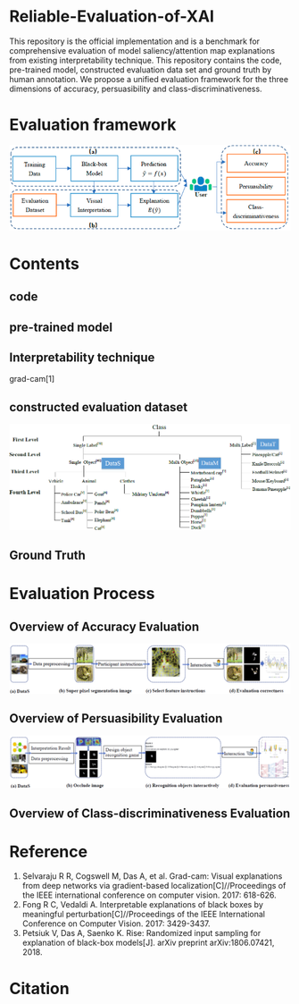 # Reliable-Evaluation-of-XAI
This repository is the official implementation and is a benchmark for comprehensive evaluation of model saliency/attention map explanations from  existing interpretability technique.
This repository contains the code, pre-trained model, constructed evaluation data set and ground truth by human annotation. We propose a unified evaluation framework for the 
three dimensions of accuracy, persuasibility and class-discriminativeness.
# Evaluation framework
![image](https://github.com/muzi-8/Reliable-Evaluation-of-XAI/blob/main/images/framework.PNG)
# Contents
## code
## pre-trained model
## Interpretability technique
grad-cam[1]
## constructed evaluation dataset
![image](https://github.com/muzi-8/Reliable-Evaluation-of-XAI/blob/main/images/dataset.PNG)
## Ground Truth
# Evaluation Process
## Overview of Accuracy Evaluation
![image](https://github.com/muzi-8/Reliable-Evaluation-of-XAI/blob/main/images/accuracy%20pipeline.PNG)
## Overview of  Persuasibility Evaluation
![iamge](https://github.com/muzi-8/Reliable-Evaluation-of-XAI/blob/main/images/persuasibility%20pipeline.PNG)
## Overview of Class-discriminativeness Evaluation
# Reference
1. Selvaraju R R, Cogswell M, Das A, et al. Grad-cam: Visual explanations from deep networks via gradient-based localization[C]//Proceedings of the IEEE international conference on computer vision. 2017: 618-626.
2. Fong R C, Vedaldi A. Interpretable explanations of black boxes by meaningful perturbation[C]//Proceedings of the IEEE International Conference on Computer Vision. 2017: 3429-3437.
3. Petsiuk V, Das A, Saenko K. Rise: Randomized input sampling for explanation of black-box models[J]. arXiv preprint arXiv:1806.07421, 2018.
# Citation
